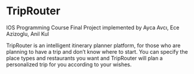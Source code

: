 # TripRouter
IOS Programming Course Final Project
implemented by Ayca Avcı, Ece Azizoglu, Anil Kul

TripRouter is an intelligent itinerary planner platform, for those who are planning to have a trip and don’t know where to start. You can specify the place types and restaurants you want and TripRouter will plan a personalized trip for you according to your wishes.
